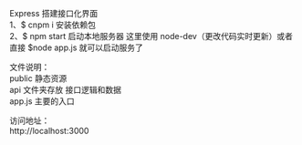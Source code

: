Express 搭建接口化界面 <br>
1、$ cnpm i 安装依赖包 <br>
2、$ npm start 启动本地服务器 这里使用 node-dev（更改代码实时更新）或者 直接 $node app.js 就可以启动服务了  <br>



文件说明： <br>
public 静态资源  <br>
api 文件夹存放 接口逻辑和数据  <br>
app.js 主要的入口  <br>



访问地址：<br>
http://localhost:3000